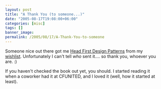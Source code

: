 ```yaml
---
layout: post
title: "A Thank You (to someone...)"
date: "2005-08-17T19:08:00+06:00"
categories: [misc]
tags: []
banner_image: 
permalink: /2005/08/17/A-Thank-You-to-someone
---
```


Someone nice out there got me <a href="http://www.amazon.com/exec/obidos/tg/detail/-/0596007124/qid=1124318181/sr=8-1/ref=pd_bbs_1/002-9095540-0262448?v=glance&s=books&n=507846">Head First Design Patterns</a> from my <a href="http://www.amazon.com/o/registry/2TCL1D08EZEYE">wishlist</a>. Unfortunately I can't tell <i>who</i> sent it.... so thank you, whoever you are. :)

If you haven't checked the book out yet, you should. I started reading it when a coworker had it at CFUNITED, and I loved it (well, how it started at least).
